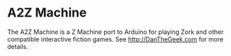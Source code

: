 # A2Z Machine

The A2Z Machine is a Z Machine port to Arduino for playing Zork and other compatible interactive fiction games. See http://DanTheGeek.com for more details.
